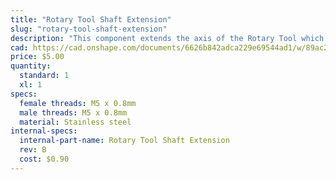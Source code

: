 ```yaml
---
title: "Rotary Tool Shaft Extension"
slug: "rotary-tool-shaft-extension"
description: "This component extends the axis of the Rotary Tool which may be useful when configured significantly off-plumb."
cad: https://cad.onshape.com/documents/6626b842adca229e69544ad1/w/89ac2637f82d915f22c2bcd0/e/bbca4b87cc7553f8834ae22c?renderMode=0&uiState=625506e41ad350015b485f65
price: $5.00
quantity:
  standard: 1
  xl: 1
specs:
  female threads: M5 x 0.8mm
  male threads: M5 x 0.8mm
  material: Stainless steel
internal-specs:
  internal-part-name: Rotary Tool Shaft Extension
  rev: B
  cost: $0.90
---
```

